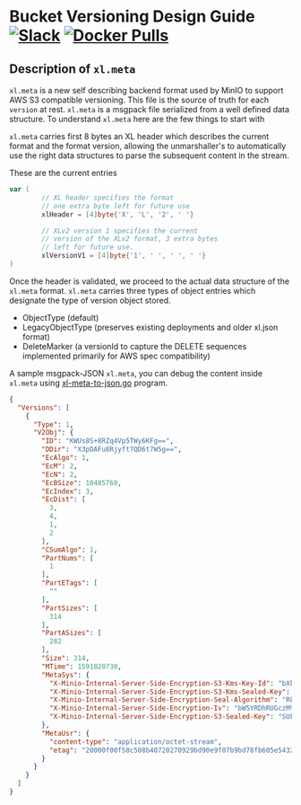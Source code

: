 # Bucket Versioning Design Guide [![Slack](https://slack.min.io/slack?type=svg)](https://slack.min.io) [![Docker Pulls](https://img.shields.io/docker/pulls/minio/minio.svg?maxAge=31536000)](https://hub.docker.com/r/minio/minio/)

## Description of `xl.meta`

`xl.meta` is a new self describing backend format used by MinIO to support AWS S3 compatible versioning. This file is the source of truth for each `version` at rest. `xl.meta` is a msgpack file serialized from a well defined data structure. To understand `xl.meta` here are the few things to start with

`xl.meta` carries first 8 bytes an XL header which describes the current format and the format version, allowing the unmarshaller's to automatically use the right data structures to parse the subsequent content in the stream.

These are the current entries
```go
var (
        // XL header specifies the format
        // one extra byte left for future use
        xlHeader = [4]byte{'X', 'L', '2', ' '}

        // XLv2 version 1 specifies the current
        // version of the XLv2 format, 3 extra bytes
        // left for future use.
        xlVersionV1 = [4]byte{'1', ' ', ' ', ' '}
)
```

Once the header is validated, we proceed to the actual data structure of the `xl.meta` format. `xl.meta` carries three types of object entries which designate the type of version object stored.

- ObjectType (default)
- LegacyObjectType (preserves existing deployments and older xl.json format)
- DeleteMarker (a versionId to capture the DELETE sequences implemented primarily for AWS spec compatibility)

A sample msgpack-JSON `xl.meta`, you can debug the content inside `xl.meta` using [xl-meta-to-json.go](https://github.com/minio/minio/blob/master/docs/bucket/versioning/xl-meta-to-json.go) program.
```json
{
  "Versions": [
    {
      "Type": 1,
      "V2Obj": {
        "ID": "KWUs8S+8RZq4Vp5TWy6KFg==",
        "DDir": "X3pDAFu8Rjyft7QD6t7W5g==",
        "EcAlgo": 1,
        "EcM": 2,
        "EcN": 2,
        "EcBSize": 10485760,
        "EcIndex": 3,
        "EcDist": [
          3,
          4,
          1,
          2
        ],
        "CSumAlgo": 1,
        "PartNums": [
          1
        ],
        "PartETags": [
          ""
        ],
        "PartSizes": [
          314
        ],
        "PartASizes": [
          282
        ],
        "Size": 314,
        "MTime": 1591820730,
        "MetaSys": {
          "X-Minio-Internal-Server-Side-Encryption-S3-Kms-Key-Id": "bXktbWluaW8ta2V5",
          "X-Minio-Internal-Server-Side-Encryption-S3-Kms-Sealed-Key": "ZXlKaFpXRmtJam9pUVVWVExUSTFOaTFIUTAwdFNFMUJReTFUU0VFdE1qVTJJaXdpYVhZaU9pSkJMMVZzZFVnelZYVjZSR2N6UkhGWUwycEViRmRCUFQwaUxDSnViMjVqWlNJNklpdE9lbkJXVWtseFlWSlNVa2t2UVhNaUxDSmllWFJsY3lJNklrNDBabVZsZG5WU1NWVnRLMFoyUWpBMVlYTk9aMU41YVhoU1RrNUpkMDlhTkdKa2RuaGpLMjFuVDNnMFFYbFJhbE15V0hkU1pEZzNRMk54ZUN0SFFuSWlmUT09",
          "X-Minio-Internal-Server-Side-Encryption-Seal-Algorithm": "REFSRXYyLUhNQUMtU0hBMjU2",
          "X-Minio-Internal-Server-Side-Encryption-Iv": "bW5YRDhRUGczMVhkc2pJT1V1UVlnbWJBcndIQVhpTUN1dnVBS0QwNUVpaz0=",
          "X-Minio-Internal-Server-Side-Encryption-S3-Sealed-Key": "SUFBZkFPeUo5ZHVVSEkxYXFLU0NSRkJTTnM0QkVJNk9JWU1QcFVTSXFhK2dHVThXeE9oSHJCZWwwdnRvTldUNE8zS1BtcWluR0cydmlNNFRWa0N0Mmc9PQ=="
        },
        "MetaUsr": {
          "content-type": "application/octet-stream",
          "etag": "20000f00f58c508b40720270929bd90e9f07b9bd78fb605e5432a67635fc34722e4fc53b1d5fab9ff8400eb9ded4fba2"
        }
      }
    }
  ]
}
```
